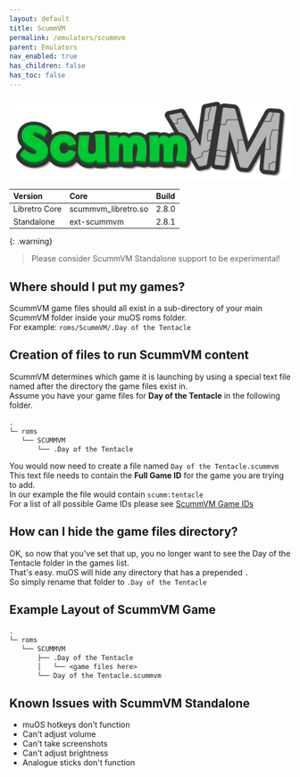 ```yaml
---
layout: default
title: ScummVM
permalink: /emulators/scummvm
parent: Emulators
nav_enabled: true
has_children: false
has_toc: false
---
```


![](assets/images/scummvm__modern_remastered__logo.png)

| Version       | Core               | Build           |
|:--------------|:-------------------|:----------------|
| Libretro Core | scummvm_libretro.so | 2.8.0 |
| Standalone    | ext-scummvm         | 2.8.1 |

{: .warning}
> Please consider ScummVM Standalone support to be experimental!

## Where should I put my games?
ScummVM game files should all exist in a sub-directory of your main ScummVM folder inside your muOS roms folder.  
For example:
```roms/ScummVM/.Day of the Tentacle```

## Creation of files to run ScummVM content
ScummVM determines which game it is launching by using a special text file named after the directory the game files exist in.  
Assume you have your game files for **Day of the Tentacle** in the following folder.
```
.
└─ roms
   └── SCUMMVM
       └── .Day of the Tentacle
```
You would now need to create a file named `Day of the Tentacle.scummvm`  
This text file needs to contain the **Full Game ID** for the game you are trying to add.  
In our example the file would contain `scumm:tentacle`  
For a list of all possible Game IDs please see [ScummVM Game IDs](https://www.scummvm.org/compatibility)

## How can I hide the game files directory?
OK, so now that you've set that up, you no longer want to see the Day of the Tentacle folder in the games list.  
That's easy. muOS will hide any directory that has a prepended `.`  
So simply rename that folder to `.Day of the Tentacle`

## Example Layout of ScummVM Game
```
.
└─ roms
   └── SCUMMVM
       ├── .Day of the Tentacle
       │   └── <game files here>
       └── Day of the Tentacle.scummvm
```

## Known Issues with ScummVM Standalone
- muOS hotkeys don't function
- Can't adjust volume
- Can't take screenshots
- Can't adjust brightness
- Analogue sticks don't function
